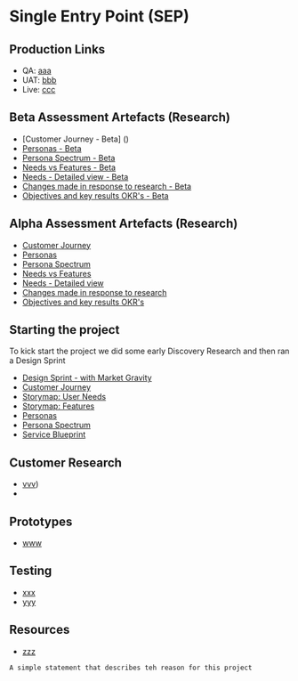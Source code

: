 # Single Entry Point (SEP)

## Production Links
- QA: [aaa]()
- UAT: [bbb]()
- Live: [ccc]()

## Beta Assessment Artefacts (Research)
- [Customer Journey - Beta] ()
- [Personas - Beta]()
- [Persona Spectrum - Beta]()
- [Needs vs Features - Beta]()
- [Needs - Detailed view - Beta]()
- [Changes made in response to research - Beta]()
- [Objectives and key results OKR's - Beta]()

## Alpha Assessment Artefacts (Research)
- [Customer Journey]()
- [Personas]()
- [Persona Spectrum]()
- [Needs vs Features]()
- [Needs - Detailed view]()
- [Changes made in response to research]()
- [Objectives and key results OKR's]()

## Starting the project
To kick start the project we did some early Discovery Research and then ran a Design Sprint
- [Design Sprint - with Market Gravity]()
- [Customer Journey]()
- [Storymap: User Needs ]()
- [Storymap: Features ]()
- [Personas]()
- [Persona Spectrum]()
- [Service Blueprint]()


## Customer Research
- [vvv]())
- 
## Prototypes
- [www](https:)

## Testing
- [xxx]()
- [yyy]()

## Resources

- [zzz]()

```
A simple statement that describes teh reason for this project
```

